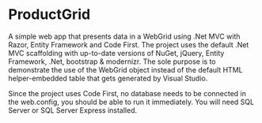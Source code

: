 # ProductGrid
A simple web app that presents data in a WebGrid using .Net MVC with Razor, Entity Framework and Code First.
The project uses the default .Net MVC scaffolding with up-to-date versions of NuGet, jQuery, Entity Framework, .Net, bootstrap & modernizr. The sole purpose is to demonstrate the use of the WebGrid object instead of the default HTML helper-embedded table that gets generated by Visual Studio.

Since the project uses Code First, no database needs to be connected in the web.config, you should be able to run it immediately. You will need SQL Server or SQL Server Express installed.
